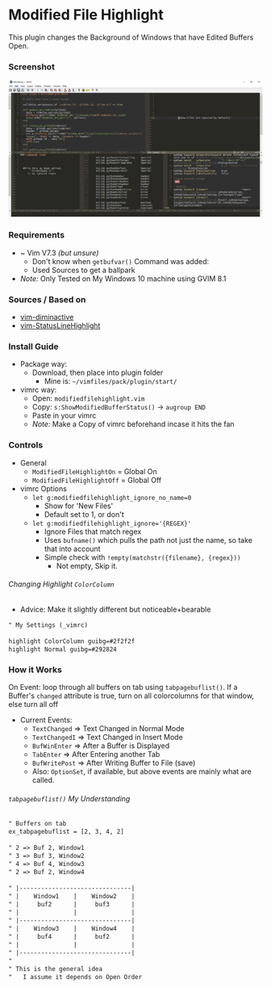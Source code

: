 # Modified File Highlight
This plugin changes the Background of Windows that have Edited Buffers Open.

### Screenshot
![Screenshot](screenshot.png)

### Requirements
* ~ Vim V7.3 *(but unsure)*
  * Don't know when `getbufvar()` Command was added:
  * Used Sources to get a ballpark
* *Note:* Only Tested on My Windows 10 machine using GVIM 8.1

### Sources / Based on
* [vim-diminactive](https://github.com/blueyed/vim-diminactive)
* [vim-StatusLineHighlight](https://github.com/inkarkat/vim-StatusLineHighlight)

### Install Guide
* Package way:
  * Download, then place into plugin folder
    * Mine is: `~/vimfiles/pack/plugin/start/`
* vimrc way:
  * Open: `modifiedfilehighlight.vim`
  * Copy: `s:ShowModifiedBufferStatus()` -> `augroup END`
  * Paste in your vimrc
  * *Note:* Make a Copy of vimrc beforehand incase it hits the fan

### Controls
* General
  * `ModifiedFileHighlightOn` = Global On
  * `ModifiedFileHighlightOff` = Global Off
* vimrc Options
  * `let g:modifiedfilehighlight_ignore_no_name=0`
    * Show for 'New Files'
    * Default set to 1, or don't
  * `let g:modifiedfilehighlight_ignore='{REGEX}'`
    * Ignore Files that match regex
    * Uses `bufname()` which pulls the path not just the name, so take that into account
    * Simple check with `!empty(matchstr({filename}, {regex}))`
      * Not empty, Skip it.


###### Changing Highlight `ColorColumn`
* Advice: Make it slightly different but noticeable+bearable
```vim
" My Settings (_vimrc)

highlight ColorColumn guibg=#2f2f2f
highlight Normal guibg=#292824
```

### How it Works
On Event: loop through all buffers on tab using `tabpagebuflist()`. If a Buffer's `changed` attribute is true, turn on all colorcolumns for that window, else turn all off

* Current Events:
  * `TextChanged`   => Text Changed in Normal Mode
  * `TextChangedI`  => Text Changed in Insert Mode
  * `BufWinEnter`   => After a Buffer is Displayed
  * `TabEnter`      => After Entering another Tab
  * `BufWritePost`  => After Writing Buffer to File (save)
  * Also: `OptionSet`, if available, but above events are mainly what are called.

###### `tabpagebuflist()` *My Understanding*
```vim
" Buffers on tab
ex_tabpagebuflist = [2, 3, 4, 2]

" 2 => Buf 2, Window1
" 3 => Buf 3, Window2
" 4 => Buf 4, Window3
" 2 => Buf 2, Window4

" |-------------------------------|
" |    Window1    |    Window2    |
" |     buf2      |     buf3      |
" |               |               |
" |-------------------------------|
" |    Window3    |    Window4    |
" |     buf4      |     buf2      |
" |               |               |
" |-------------------------------|
"
" This is the general idea
"   I assume it depends on Open Order
```
